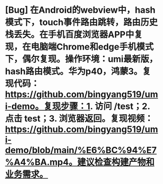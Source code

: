 # [Bug] 在Android的webview中，hash模式下，touch事件路由跳转，路由历史栈丢失。在手机百度浏览器APP中复现，在电脑端Chrome和edge手机模式下，偶尔复现。操作环境：umi最新版，hash路由模式。华为p40，鸿蒙3。复现代码：https://github.com/bingyang519/umi-demo。复现步骤：1. 访问 /test；2. 点击 test；3. 浏览器返回。复现视频：https://github.com/bingyang519/umi-demo/blob/main/%E6%BC%94%E7%A4%BA.mp4。建议检查构建产物和业务需求。
